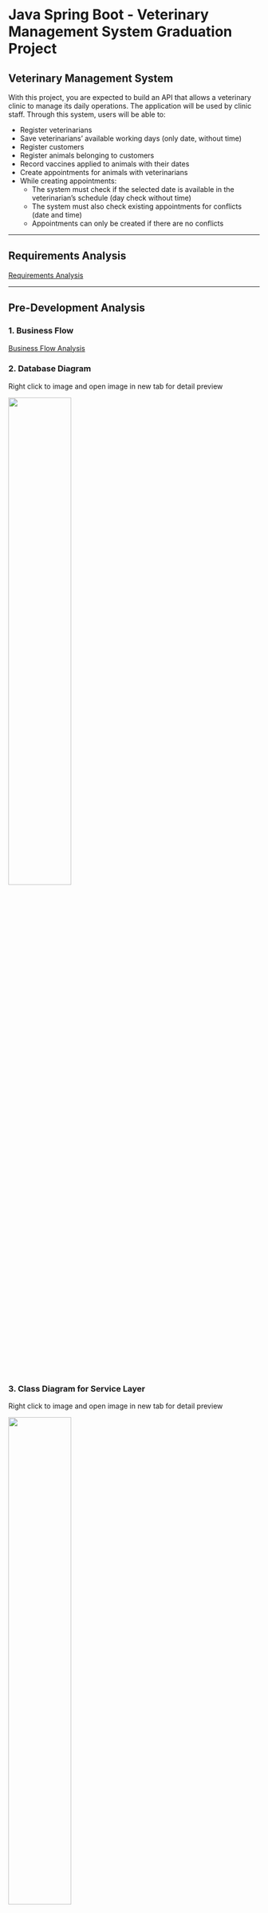 # Java Spring Boot - Veterinary Management System Graduation Project

## Veterinary Management System

With this project, you are expected to build an API that allows a veterinary clinic to manage its daily operations.
The application will be used by clinic staff.
Through this system, users will be able to:

- Register veterinarians
- Save veterinarians’ available working days (only date, without time)
- Register customers
- Register animals belonging to customers
- Record vaccines applied to animals with their dates
- Create appointments for animals with veterinarians
- While creating appointments:
    - The system must check if the selected date is available in the veterinarian’s schedule (day check without time)
    - The system must also check existing appointments for conflicts (date and time)
    - Appointments can only be created if there are no conflicts

---

## Requirements Analysis

[Requirements Analysis](readme_files/Requirements_Analysis.md)

---

## Pre-Development Analysis

### 1. Business Flow

[Business Flow Analysis](readme_files/Flow_Chart_Diagrams.md)

### 2. Database Diagram

Right click to image and open image in new tab for detail preview

<img src="documents/db_diagram/before/db_uml.svg" style="width: 50%; height: 50%">

### 3. Class Diagram for Service Layer

Right click to image and open image in new tab for detail preview

<img src="documents/class_diagrams/services/before/service_classes.svg" style="width: 50%; height: 50%">

### 4. Class Diagram for Controllers

Right click to image and open image in new tab for detail preview

<img src="documents/class_diagrams/services/before/contoller_classes.svg" style="width: 50%; height: 50%">

---

## Post-Development Outputs

### 1. Database Diagram

Right click to image and open image in new tab for detail preview

<img src="documents/db_diagram/after/db_uml.svg" style="width: 20%; height: 50% ">

### 2. Class Diagram for Service Layer

Right click to image and open image in new tab for detail preview

<img src="documents/class_diagrams/services/after/service_classes.svg" style="width: 50%; height: 50% ">

---

## Postman Documentation

<a href = "documents/vet_system_api.postman_collection.json">Documentation Export File</a>

Use this URL as the base URL for all API requests: https://www.alibiner.com

Example request URL: https://www.alibiner.com/api/v1/cities

---

## Tools and Technologies

### Technologies

1. Java 21
2. PostgreSQL 17.6
3. Postman
4. pgAdmin

### Framework
1. Spring Boot 3.5.6

### Dependencies
1. spring-boot-starter-actuator
2. spring-boot-starter-web
3. spring-boot-starter-validation
4. modelmapper
5. spring-boot-starter-data-jpa
6. jackson-core
7. jackson-databind

### Architecture
1. Clean/Hexagonal/Onion Architecture

### Build Tool
1. Maven

---

## Setup Instructions

### Installing PostgreSQL 17.6

- **macOS (Homebrew)**

```bash
/bin/bash -c "$(curl -fsSL https://raw.githubusercontent.com/Homebrew/install/HEAD/install.sh)"
```

```bash
brew install postgresql@17
```

```bash
brew services start postgresql@17
```

```bash
brew install psql
```

- **linux**

```bash 
sudo apt update
```

```bash 
sudo apt install postgresql-17
```

```bash 
sudo systemctl start postgresql
```

- **windows**
  Download the installer from <a href = "https://www.postgresql.org/download/windows/?utm_source=chatgpt.com" >
  PostgreSQL official site </a> and follow the instructions.
  Make sure the PostgreSQL service is running after installation.

---

### Restoring the Backup

1. Download <a href="documents/vet_system.sql"> DB Backup </a>
2. Open terminal/command prompt.
3. Run the following command to restore the database from backup.
4. If you do not have superuser:

**macOS (Homebrew)**

- Open psql on the terminal

```bash
psql postgres
```

- Create superuser

```bash
CREATE USER <username> WITH PASSWORD 'any passwords';
```

- And Press Enter
- If creating success, close the terminal

**windows**

```bash  
# Windows (Command Prompt)
psql -U <your_postgres_user> -d <your_db_name> -f C:\path\to\backup.sql
```

Replace <your_postgres_user> and <your_db_name> with your PostgreSQL username and database name.
After this, the database is ready to use with the application.

---

## Installing Java JDK 25

This project requires **Java 25** to compile and run.  
Below are instructions for installing JDK 25 on different operating systems.

### macOS

**Option A: Homebrew**

- Update Brew

```bash
brew update
```

- Install JDK 25

```bash
brew install openjdk@25
```

- Add JDK 25 to PATH

```bash
echo 'export PATH="/usr/local/opt/openjdk@25/bin:$PATH"' >> ~/.zshrc
```

```bash
source ~/.zshrc
```

- Verify installation

```bash
java -version
```

**Option B: Official Oracle JDK**

1. Download JDK 25 from Oracle Downloads
2. Install the .dmg file.
3. Verify installation:

```bash 
  java -version
```

### Linux(Ubuntu/Debian)

**Option A: Using apt repository**

```bash
sudo apt update
sudo apt install openjdk-25-jdk

# Verify installation
java -version
```

**Option B: Download from Oracle**

1. Download JDK 25 from Oracle Downloads
2. Download .tar.gz archive.
3. Extract and set JAVA_HOME:

```bash 
tar -xzf jdk-25_linux-x64_bin.tar.gz
sudo mv jdk-25 /opt/

# Add to PATH
echo 'export JAVA_HOME=/opt/jdk-25' >> ~/.bashrc
echo 'export PATH=$JAVA_HOME/bin:$PATH' >> ~/.bashrc
source ~/.bashrc

# Verify
java -version
```

### Windows

1. Download the JDK 25 installer from Oracle JDK 25 Downloads
2. Run the .exe installer and follow the instructions.
3. Set JAVA_HOME environment variable:
    - Open System Properties → Environment Variables → New System Variable
    - Name: JAVA_HOME
    - Value: path to JDK 25 folder, e.g., C:\Program Files\Java\jdk-25
4. Add %JAVA_HOME%\bin to your PATH variable.
5. Verify installation:

```bash
java -version
javac -version
```

---
